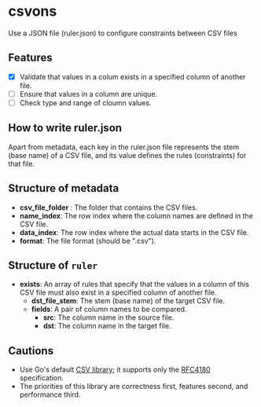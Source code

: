 # csvons

Use a JSON file (ruler.json) to configure constraints between CSV files

## Features

- [x] Validate that values in a colum exists in a specified column of another file.
- [ ] Ensure that values in a column are unique.
- [ ] Check type and range of cloumn values.

## How to write ruler.json

Apart from metadata, each key in the ruler.json file represents the stem (base name) of a CSV file, and its value defines the rules (constraints) for that file.

## Structure of metadata

- **csv_file_folder** : The folder that contains the CSV files.
- **name_index**: The row index where the column names are defined in the CSV file.
- **data_index**: The row index where the actual data starts in the CSV file.
- **format**: The file format (should be ".csv").

## Structure of `ruler`

- **exists**: An array of rules that specify that the values in a column of this CSV file must also exist in a specified column of another file.
  - **dst_file_stem**: The stem (base name) of the target CSV file.
  - **fields**: A pair of column names to be compared.
    - **src**: The column name in the source file.
    - **dst**: The column name in the target file.

## Cautions

- Use Go's default [CSV library](https://pkg.go.dev/encoding/csv#pkg-overview); it supports only the [RFC4180](https://www.rfc-editor.org/rfc/rfc4180.html) specification.
- The priorities of this library are correctness first, features second, and performance third.
